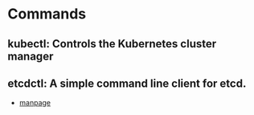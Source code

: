 # Commands

## kubectl: Controls the Kubernetes cluster manager

## etcdctl: A simple command line client for etcd.
- [manpage](https://manpages.org/etcdctl)